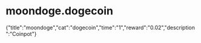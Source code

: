 # moondoge.dogecoin
{"title":"moondoge","cat":"dogecoin","time":"1","reward":"0.02","description":"Coinpot"}
